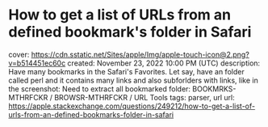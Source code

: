 # How to get a list of URLs from an defined bookmark's folder in Safari

cover: https://cdn.sstatic.net/Sites/apple/Img/apple-touch-icon@2.png?v=b514451ec60c
created: November 23, 2022 10:00 PM (UTC)
description: Have many bookmarks in the Safari's Favorites. Let say, have an folder called perl and it contains many links and also subforlders with links, like in the screenshot:
Need to extract all bookmarked
folder: BOOKMRKS-MTHRFCKR / BROWSR-MTHRFCKR / URL Tools
tags: parser, url
url: https://apple.stackexchange.com/questions/249212/how-to-get-a-list-of-urls-from-an-defined-bookmarks-folder-in-safari
